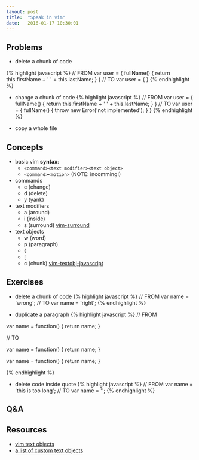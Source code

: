 ```yaml
---
layout: post
title:  "Speak in vim"
date:   2016-01-17 10:30:01
---
```

## Problems
- delete a chunk of code

{% highlight javascript %}
// FROM
var user = {
  fullName() {
    return this.firstName + ' ' + this.lastName;
  }
}
// TO
var user = {
}
{% endhighlight %}

- change a chunk of code
{% highlight javascript %}
// FROM
var user = {
  fullName() {
    return this.firstName + ' ' + this.lastName;
  }
}
// TO
var user = {
  fullName() {
    throw new Error('not implemented');
  }
}
{% endhighlight %}

- copy a whole file

## Concepts
- basic vim **syntax**:
  - `<command><text modifier><text object>`
  - `<command><motion>` (NOTE: incomming!)
- commands
  - c (change)
  - d (delete)
  - y (yank)
- text modifiers
  - a (around)
  - i (inside)
  - s (surround) [vim-surround](https://github.com/tpope/vim-surround)
- text objects
  - w (word)
  - p (paragraph)
  - {
  - \[
  - c (chunk) [vim-textobj-javascript](https://github.com/poetic/vim-textobj-javascript)

## Exercises
- delete a chunk of code
{% highlight javascript %}
// FROM
var name = 'wrong';
// TO
var name = 'right';
{% endhighlight %}

- duplicate a paragraph
{% highlight javascript %}
// FROM

var name = function() {
  return name;
}

// TO

var name = function() {
  return name;
}

var name = function() {
  return name;
}

{% endhighlight %}

- delete code inside quote
{% highlight javascript %}
// FROM
var name = 'this is too long';
// TO
var name = '';
{% endhighlight %}

## Q&A

## Resources
- [vim text objects](http://blog.carbonfive.com/2011/10/17/vim-text-objects-the-definitive-guide/)
- [a list of custom text objects](https://github.com/kana/vim-textobj-user/wiki)

